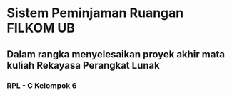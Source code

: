 # Sistem Peminjaman Ruangan FILKOM UB

## Dalam rangka menyelesaikan proyek akhir mata kuliah Rekayasa Perangkat Lunak

### RPL - C Kelompok 6


